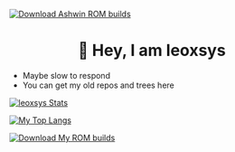 <a href="https://sourceforge.net/projects/roji-builds/files/d"><img alt="Download Ashwin ROM builds" src="https://img.shields.io/sourceforge/dt/ashwin-rom-builds.svg" ></a>

<h1 align="center">👋 Hey, I am leoxsys</h1>

- Maybe slow to respond 
- You can get my old repos and trees here

[![leoxsys Stats](https://github-readme-stats.vercel.app/api?username=leoxsys&theme=dark)](https://github.com/anuraghazra/github-readme-stats)

[![My Top Langs](https://github-readme-stats.vercel.app/api/top-langs/?username=leoxsys&theme=dark)](https://github.com/anuraghazra/github-readme-stats)


<a href="https://sourceforge.net/projects/roji-builds/files/"><img alt="Download My ROM builds" src="https://sourceforge.net/sflogo.php?type=11&group_id=3364292" ></a>
